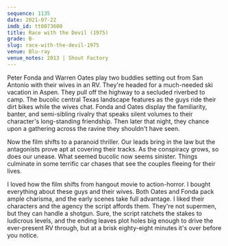 ```yaml
---
sequence: 1135
date: 2021-07-22
imdb_id: tt0073600
title: Race with the Devil (1975)
grade: B-
slug: race-with-the-devil-1975
venue: Blu-ray
venue_notes: 2013 | Shout Factory
---
```


Peter Fonda and Warren Oates play two buddies setting out from San Antonio with their wives in an RV. They're headed for a much-needed ski vacation in Aspen. They pull off the highway to a secluded riverbed to camp. The bucolic central Texas landscape features as the guys ride their dirt bikes while the wives chat. Fonda and Oates display the familiarity, banter, and semi-sibling rivalry that speaks silent volumes to their character's long-standing friendship. Then later that night, they chance upon a gathering across the ravine they shouldn't have seen.

<!-- end -->

Now the film shifts to a paranoid thriller. Our leads bring in the law but the antagonists prove apt at covering their tracks. As the conspiracy grows, so does our unease. What seemed bucolic now seems sinister. Things culminate in some terrific car chases that see the couples fleeing for their lives.

I loved how the film shifts from hangout movie to action-horror. I bought everything about these guys and their wives. Both Oates and Fonda pack ample charisma, and the early scenes take full advantage. I liked their characters and the agency the script affords them. They're not supermen, but they can handle a shotgun. Sure, the script ratchets the stakes to ludicrous levels, and the ending leaves plot holes big enough to drive the ever-present RV through, but at a brisk eighty-eight minutes it's over before you notice.
